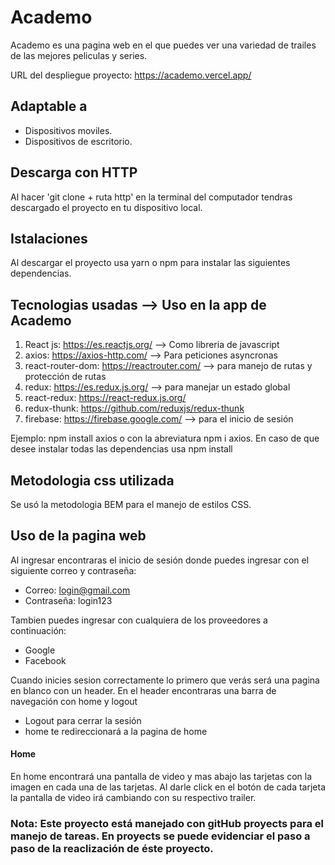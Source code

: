 # Academo 
Academo es una pagina web en el que puedes ver una variedad de trailes de las mejores peliculas y series. 

URL del despliegue proyecto: https://academo.vercel.app/


## Adaptable a
- Dispositivos moviles.
- Dispositivos de escritorio.

## Descarga con HTTP 
Al hacer 'git clone  +  ruta http' en la terminal del computador tendras descargado el proyecto en tu dispositivo local.

## Istalaciones  
Al descargar el proyecto usa yarn o npm para instalar las siguientes dependencias. 

## Tecnologias usadas    -->   Uso en la app de Academo 
1. React js: https://es.reactjs.org/   -->   Como libreria de javascript
2. axios: https://axios-http.com/   -->   Para peticiones asyncronas
3. react-router-dom: https://reactrouter.com/  -->  para manejo de rutas y protección de rutas 
4. redux: https://es.redux.js.org/   -->   para manejar un estado global
5. react-redux: https://react-redux.js.org/
6. redux-thunk: https://github.com/reduxjs/redux-thunk
7. firebase: https://firebase.google.com/   -->   para el inicio de sesión 

Ejemplo: npm install axios o con la abreviatura npm i axios. En caso de que desee instalar todas las dependencias usa npm install

## Metodologia css utilizada 
Se usó la metodologia BEM para el manejo de estilos CSS.

## Uso de la pagina web
Al ingresar encontraras el inicio de sesión donde puedes ingresar con el siguiente correo y contraseña:

- Correo: login@gmail.com
- Contraseña: login123


Tambien puedes ingresar con cualquiera de los proveedores a continuación:

- Google
- Facebook

Cuando inicies sesion correctamente lo primero que verás será una pagina en blanco con un header. En el header encontraras una barra de navegación con home y logout

- Logout para cerrar la sesión 
- home te redireccionará a la pagina de home


#### Home
En home encontrará una pantalla de video y mas abajo las tarjetas con la imagen en cada una de las tarjetas. Al darle click en el botón de cada tarjeta la pantalla de video irá cambiando con su respectivo trailer.

### Nota: Este proyecto está manejado con gitHub proyects para el manejo de tareas. En proyects se puede evidenciar el paso a paso de la reaclización de éste proyecto.  
